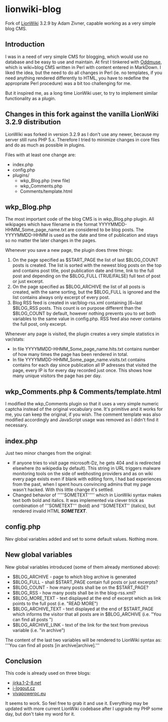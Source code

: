 # lionwiki-blog
Fork of [LionWiki](http://lionwiki.0o.cz) 3.2.9 by Adam Zivner, capable working
as a very simple blog CMS.

## Introduction
I was in a need of very simple CMS for blogging, which would use no database
and be easy to use and maintain. At first I tinkered with
[Oddmuse](http://oddmuse.net), which is wiki+blog CMS written in Perl with
content entered in MarkDown. I liked the idea, but the need to do all
changes in Perl (ie. no templates, if you need anything rendered differently
to HTML, you have to redefine the appropriate Perl procedure) was a bit too
challenging for me.

But it inspired me, as a long time LionWiki user, to try to implement
similar functionality as a plugin.

## Changes in this fork against the vanilla LionWiki 3.2.9 distribution
LionWiki was forked in version 3.2.9 as I don't use any newer, because my server
still runs PHP 5.x. Therefore I tried to minimize changes in core files and
do as much as possible in plugins. 

Files with at least one change are:

- index.php 
- config.php 
- plugins/
	- wkp_Blog.php (new file)
	- wkp_Comments.php
	- Comments/template.html

## wkp_Blog.php
The most important code of the blog CMS is in wkp_Blog.php plugin. All
wikipages which have filename in the format YYYYMMDD-HHMM_Some_page_name.txt
are considered to be blog posts. The YYYYMMDD-HHMM is used as the date and
time of publication and stays so no matter the later changes in the pages.

Whenever you save a new page, the plugin does three things:

1. On the page specified as $START_PAGE the list of last $BLOG_COUNT posts
is created. The list is sorted with the newest blog posts on the top and 
contains post title, post publication date and time, link to the full post
and depending on the $BLOG_FULL (TRUE/FALSE) full text of post or just excerpt.
2. On the page specified as $BLOG_ARCHIVE the list of all posts is created,
with the same sorting, but the $BLOG_FULL is ignored and the list contains
always only excerpt of every post.
3. Blog RSS feed is created in var/blog-rss.xml containing [6~last $BLOG_RSS
posts. This count is on purpose different than the $BLOG_COUNT by default,
however nothing prevents you to set both variables to the same value in
config.php. RSS feed also never contains the full post, only excerpt.

Whenever any page is visited, the plugin creates a very simple statistics in
var/stats:

- In file YYYYMMDD-HHMM_Some_page_name.hits.txt contains number of how many
times the page has been rendered in total.
- In file YYYYMMDD-HHMM_Some_page_name.visits.txt contains contains for each
day since publication all IP adresses that visited the page, every IP is for
every day recorded just once. This shows how many unique visitors the page
has per day.

## wkp_Comments.php & Comments/template.html
I modified the wkp_Comments plugin so that it uses a very simple numeric
captcha instead of the original vocabulary one. It's primitive and it works
for me, you can keep the original, if you wish. The comment template was
also modified accordingly and JavaScript usage was removed as I didn't find
it necessary.

## index.php
Just two minor changes from the original:

- If anyone tries to visit page microsoft-Dz, he gets 404 and is redirected
elsewhere (to wikipedia by default). This string in URL triggers malware
monitoring tools on the side of webhosting providers and as on wiki every
page exists even if blank with editing form, I had bad experiences from the
past, when I spent hours convincing admins that my page wasn't hacked. With
this little change it's settled.
- Changed behavior of '''''SOMETEXT''''' which in LionWiki syntax makes text
both bold and italics. It was implemented via clever trick as combination of
'''SOMETEXT''' (bold) and ''SOMETEXT'' (italics), but rendered invalid HTML
    <strong><em>SOMETEXT</strong></em>.

## config.php
Nev global variables added and set to some default values. Nothing more.

## New global variables
New global variables introduced (some of them already mentioned above):

- $BLOG_ARCHIVE - page to which blog archive is generated
- $BLOG_FULL - shall $START_PAGE contain full posts or just excerpts?
- $BLOG_COUNT - how many posts shall be on the $START_PAGE?
- $BLOG_RSS - how many posts shall be in the blog-rss.xml?
- $BLOG_MORE_TEXT - text displayed at the end of excerpt which as link
points to the full post (i.e. "READ MORE")
- $BLOG_ARCHIVE_TEXT - text displayed at the end of $START_PAGE which
informs the visitor that all posts are in $BLOG_ARCHIVE
(i.e. "You can find all posts ")
- $BLOG_ARCHIVE_LINK - text of the link for the text from previous variable
(i.e. "in archive")

The content of the last two variables will be rendered to LionWiki syntax as:
'''You can find all posts [in archive|archive].'''

## Conclusion
This code is already used on three blogs:
- [jirka.1-2-8.net](http://jirka.1-2-8.net)
- [i-logout.cz](http://i-logout.cz)
- [vivapowerpc.eu](http://vivapowerpc.eu)

It seems to work. So feel free to grab it and use it. Everything may be
updated with more current LionWiki codebase after I upgrade my PHP some day,
but don't take my word for it.
